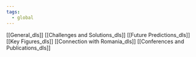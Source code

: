 ```yaml
---
tags:
  - global
---
```

[[General_dls]]
[[Challenges and Solutions_dls]]
[[Future Predictions_dls]]
[[Key Figures_dls]]
[[Connection with Romania_dls]]
[[Conferences and Publications_dls]]
